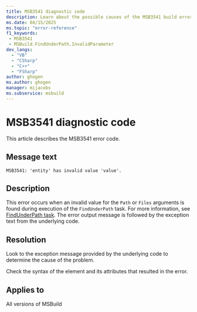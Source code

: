 ```yaml
---
title: MSB3541 diagnostic code
description: Learn about the possible causes of the MSB3541 build error and get troubleshooting tips.
ms.date: 04/15/2025
ms.topic: "error-reference"
f1_keywords:
 - MSB3541
 - MSBuild.FindUnderPath.InvalidParameter
dev_langs:
  - "VB"
  - "CSharp"
  - "C++"
  - "FSharp"
author: ghogen
ms.author: ghogen
manager: mijacobs
ms.subservice: msbuild
---
```

# MSB3541 diagnostic code

<!-- :::ErrorDefinitionDescription::: -->
<!-- :::editable-content name="introDescription"::: -->
This article describes the MSB3541 error code.
<!-- :::editable-content-end::: -->

## Message text

`MSB3541: 'entity' has invalid value 'value'.`

## Description

This error occurs when an invalid value for the `Path` or `Files` arguments is found during execution of the  `FindUnderPath` task. For more information, see [FindUnderPath task](../findunderpath-task.md). The error output message is followed by the exception text from the underlying code.

## Resolution

Look to the exception message provided by the underlying code to determine the cause of the problem.

Check the syntax of the element and its attributes that resulted in the error.

## Applies to

All versions of MSBuild